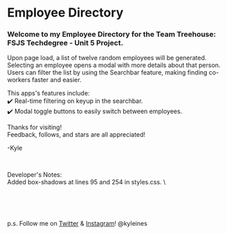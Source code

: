 # Employee Directory

### Welcome to my Employee Directory for the Team Treehouse: FSJS Techdegree - Unit 5 Project.

Upon page load, a list of twelve random employees will be generated.
Selecting an employee opens a modal with more details about that person.
Users can filter the list by using the Searchbar feature, making finding co-workers faster and easier.

This apps's features include: \
:heavy_check_mark: Real-time filtering on keyup in the searchbar. \
:heavy_check_mark: Modal toggle buttons to easily switch between employees.

Thanks for visiting! \
Feedback, follows, and stars are all appreciated!

-Kyle

<br>

Developer's Notes: \
Added box-shadows at lines 95 and 254 in styles.css. \

<br>
<br>
<br>

p.s. Follow me on [Twitter](https://twitter.com/kyleines) & [Instagram](https://instagram.com/kyleines)! @kyleines